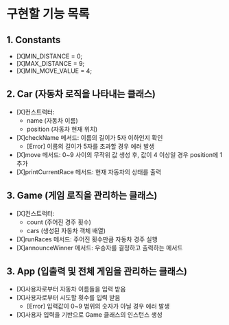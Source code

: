 # 구현할 기능 목록
## 1. Constants

 - [X]MIN_DISTANCE = 0;
 - [X]MAX_DISTANCE = 9;
 - [X]MIN_MOVE_VALUE = 4;

## 2. Car (자동차 로직을 나타내는 클래스)
 - [X]컨스트럭터:
    - name (자동차 이름)
    - position (자동차 현재 위치)
 - [X]checkName 메서드: 이름의 길이가 5자 이하인지 확인
    - [Error] 이름의 길이가 5자를 초과할 경우 에러 발생
 - [X]move 메서드: 0~9 사이의 무작위 값 생성 후, 값이 4 이상일 경우 position에 1 추가
 - [X]printCurrentRace 메서드: 현재 자동차의 상태를 출력

## 3. Game (게임 로직을 관리하는 클래스)
- [X]컨스트럭터:
    - count (주어진 경주 횟수)
    - cars (생성된 자동차 객체 배열)
 - [X]runRaces 메서드: 주어진 횟수만큼 자동차 경주 실행
 - [X]announceWinner 메서드: 우승자를 결정하고 출력하는 메서드

## 3. App (입출력 및 전체 게임을 관리하는 클래스)
 - [X]사용자로부터 자동차 이름들을 입력 받음
 - [X]사용자로부터 시도할 횟수를 입력 받음
    - [Error] 입력값이 0~9 범위의 숫자가 아닐 경우 에러 발생
 - [X]사용자 입력을 기반으로 Game 클래스의 인스턴스 생성
